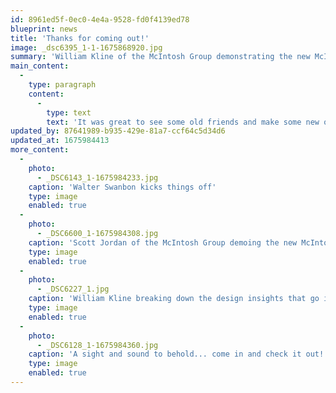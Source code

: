 ```yaml
---
id: 8961ed5f-0ec0-4e4a-9528-fd0f4139ed78
blueprint: news
title: 'Thanks for coming out!'
image: _dsc6395_1-1-1675868920.jpg
summary: 'William Kline of the McIntosh Group demonstrating the new McIntosh MC451 hybrid amplifiers and the Sonus Faber Lilium speakers.'
main_content:
  -
    type: paragraph
    content:
      -
        type: text
        text: 'It was great to see some old friends and make some new ones, and to hear from the folks at McIntosh and Sonus Faber. This was our first in-house seminar since the outbreak of COVID, but we look forward to doing more in the near future -- stay tuned, and let us know if there are events that would be of special interest to you!'
updated_by: 87641989-b935-429e-81a7-ccf64c5d34d6
updated_at: 1675984413
more_content:
  -
    photo:
      - _DSC6143_1-1675984233.jpg
    caption: 'Walter Swanbon kicks things off'
    type: image
    enabled: true
  -
    photo:
      - _DSC6600_1-1675984308.jpg
    caption: 'Scott Jordan of the McIntosh Group demoing the new McIntosh MC451 dual mono amplifiers'
    type: image
    enabled: true
  -
    photo:
      - _DSC6227_1.jpg
    caption: 'William Kline breaking down the design insights that go into Sonus Faber speakers to achieve a sound that measures extremely well but also "moves the heart"'
    type: image
    enabled: true
  -
    photo:
      - _DSC6128_1-1675984360.jpg
    caption: 'A sight and sound to behold... come in and check it out!'
    type: image
    enabled: true
---
```

